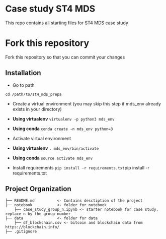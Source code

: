 # Case study ST4 MDS
This repo contains all starting files for ST4 MDS case study

# Fork this repository
Fork this repository so that you can commit your changes

## Installation

* Go to path

`cd /path/to/st4_mds_prepa`

* Create a virtual environment (you may skip this step if mds_env already exists in your directory)

* **Using virtualenv**
`virtualenv -p python3 mds_env`

* **Using conda**
`conda create -n mds_env python=3`

* Activate virtual environment
* **Using virtualenv**
`. mds_env/bin/activate`

* **Using conda**
`source activate mds_env`

* Install requirements
`pip install -r requirements.txt`pip install -r requirements.txt


## Project Organization

    ├── README.md          <- Contains desctiption of the project
    ├── notebook           <- folder for notebook
        ├── case_study_group_n.ipynb <- starter notebook for case study, replace n by the group number
    ├── data               <- folder for data
        ├── df_blockchain.csv <- bitcoin and blockchain data from https://blockchain.info/
    ├── .gitignore
